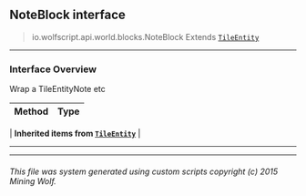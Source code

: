 ## NoteBlock __interface__

>io.wolfscript.api.world.blocks.NoteBlock
>Extends [`TileEntity`](TileEntity.md)

---

### Interface Overview

Wrap a TileEntityNote etc

Method | Type   
--- | :--- 
 |
__Inherited items from [`TileEntity`](TileEntity.md)__ |





---



---


###### This file was system generated using custom scripts copyright (c) 2015 Mining Wolf.
	

